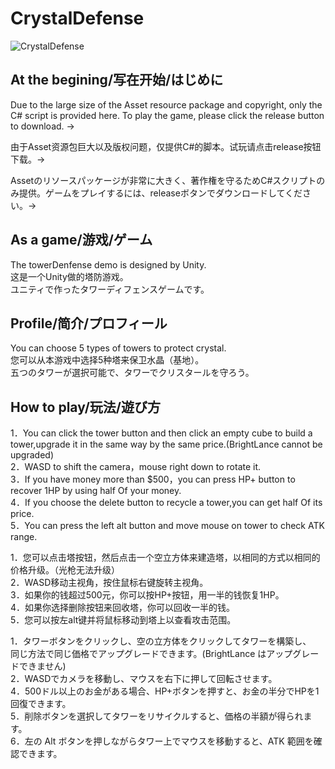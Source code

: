 # CrystalDefense
![CrystalDefense](https://github.com/HAYATE0578/CrystalDefense/assets/78299959/c2648e82-30be-4067-a795-9bc100e2cc95)

## At the begining/写在开始/はじめに
Due to the large size of the Asset resource package and copyright, only the C# script is provided here. To play the game, please click the release button to download. →  

由于Asset资源包巨大以及版权问题，仅提供C#的脚本。试玩请点击release按钮下载。→  

Assetのリソースパッケージが非常に大きく、著作権を守るためC#スクリプトのみ提供。ゲームをプレイするには、releaseボタンでダウンロードしてください。→  

## As a game/游戏/ゲーム
The towerDenfense demo is designed by Unity.  
这是一个Unity做的塔防游戏。  
ユニティで作ったタワーディフェンスゲームです。  

## Profile/简介/プロフィール
You can choose 5 types of towers to protect crystal.  
您可以从本游戏中选择5种塔来保卫水晶（基地）。  
五つのタワーが選択可能で、タワーでクリスタールを守ろう。 

## How to play/玩法/遊び方
1．You can click the tower button and then click an empty cube to build a tower,upgrade it in the same way by the same price.(BrightLance cannot be upgraded)  
2．WASD to shift the camera，mouse right down to rotate it.  
3．If you have money more than $500，you can press HP+ button to recover 1HP by using half Of your money.  
4．If you choose the delete button to recycle a tower,you can get half Of its price.  
5．You can press the left alt button and move mouse on tower to check ATK range.  

1．您可以点击塔按钮，然后点击一个空立方体来建造塔，以相同的方式以相同的价格升级。（光枪无法升级）  
2．WASD移动主视角，按住鼠标右键旋转主视角。  
3．如果你的钱超过500元，你可以按HP+按钮，用一半的钱恢复1HP。  
4．如果你选择删除按钮来回收塔，你可以回收一半的钱。  
5．您可以按左alt键并将鼠标移动到塔上以查看攻击范围。  

1．タワーボタンをクリックし、空の立方体をクリックしてタワーを構築し、  
同じ方法で同じ価格でアップグレードできます。(BrightLance はアップグレードできません)  
2．WASDでカメラを移動し、マウスを右下に押して回転させます。  
4．500ドル以上のお金がある場合、HP+ボタンを押すと、お金の半分でHPを1回復できます。  
5．削除ボタンを選択してタワーをリサイクルすると、価格の半額が得られます。  
6．左の Alt ボタンを押しながらタワー上でマウスを移動すると、ATK 範囲を確認できます。  

